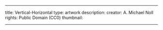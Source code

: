 ---

title: Vertical-Horizontal
type: artwork
description:
creator: A. Michael Noll
rights: Public Domain (CC0)
thumbnail: 

---